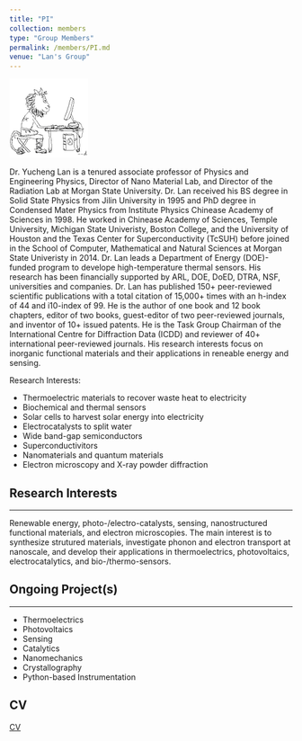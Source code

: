 ```yaml
---
title: "PI"
collection: members
type: "Group Members"
permalink: /members/PI.md
venue: "Lan's Group"
---
```


![Yucheng Lan](profile.png)


Dr. Yucheng Lan is a tenured associate professor of Physics and Engineering Physics, Director of Nano Material Lab, and Director of the Radiation Lab at Morgan State University.  Dr. Lan received his BS degree in Solid State Physics from Jilin University in 1995 and PhD degree in Condensed Mater Physics from Institute Physics Chinease Academy of Sciences in 1998.  He worked in Chinease Academy of Sciences, Temple University, Michigan State Univeristy, Boston College, and the University of Houston and the Texas Center for Superconductivity (TcSUH) before joined in the School of Computer, Mathematical and Natural Sciences at Morgan State Univeristy in 2014.  Dr. Lan leads a Department of Energy (DOE)-funded program to develope high-temperature thermal sensors.  His research has been financially supported by ARL, DOE, DoED, DTRA, NSF, universities and companies.  Dr. Lan has published 150+ peer-reviewed scientific publications with a total citation of 15,000+ times with an h-index of 44 and i10-index of 99.  He is the author of one book and 12 book chapters, editor of two books, guest-editor of two peer-reviewed journals, and inventor of 10+ issued patents.  He is the Task Group Chairman of the International Centre for Diffraction Data (ICDD) and reviewer of 40+ international peer-reviewed journals.  His research interests focus on inorganic functional materials and their applications in reneable energy and sensing.  


Research Interests:
* Thermoelectric materials to recover waste heat to electricity  
* Biochemical and thermal sensors
* Solar cells to harvest solar energy into electricity
* Electrocatalysts to split water
* Wide band-gap semiconductors
* Superconductivitors
* Nanomaterials and quantum materials
* Electron microscopy and X-ray powder diffraction


## Research Interests
------
Renewable energy, photo-/electro-catalysts, sensing, nanostructured functional materials, and electron microscopies.  The main interest is to synthesize strutured materials, investigate phonon and electron transport at nanoscale, and develop their applications in thermoelectrics, photovoltaics, electrocatalytics, and bio-/thermo-sensors.


## Ongoing Project(s)
------
* Thermoelectrics
* Photovoltaics
* Sensing
* Catalytics
* Nanomechanics
* Crystallography
* Python-based Instrumentation


## CV
[CV](./members/PI-CV.md)


